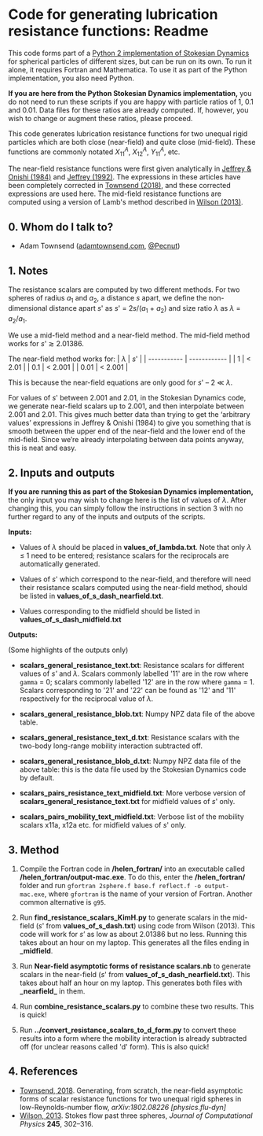 # Code for generating lubrication resistance functions: Readme #

This code forms part of a [Python 2 implementation of Stokesian Dynamics](http://github.com/Pecnut/stokesian-dynamics) for spherical particles of different sizes, but can be run on its own. To run it alone, it requires Fortran and Mathematica. To use it as part of the Python implementation, you also need Python.

**If you are here from the Python Stokesian Dynamics implementation,** you do not need to run these scripts if you are happy with particle ratios of 1, 0.1 and 0.01. Data files for these ratios are already computed. If, however, you wish to change or augment these ratios, please proceed.

This code generates lubrication resistance functions for two unequal rigid particles which are both close (near-field) and quite close (mid-field). These functions are commonly notated *X*<sub>11</sub><sup>*A*</sup>, *X*<sub>12</sub><sup>*A*</sup>, *Y*<sub>11</sub><sup>*A*</sup>, etc.

 The near-field resistance functions were first given analytically in [Jeffrey & Onishi (1984)](https://doi.org/10.1017/S0022112084000355) and [Jeffrey (1992)](https://doi.org/10.1063/1.858494). The expressions in these articles have been completely corrected in [Townsend (2018)](https://arxiv.org/abs/1802.08226), and these corrected expressions are used here. The mid-field resistance functions are computed using a version of Lamb's method described in [Wilson (2013)](http://www.ucl.ac.uk/~ucahhwi/publist/papers/2013-W.pdf).

## 0. Whom do I talk to? ##

* Adam Townsend ([adamtownsend.com](http://adamtownsend.com/), [@Pecnut](https://twitter.com/pecnut))

## 1. Notes ##

The resistance scalars are computed by two different methods. For two spheres of radius *a*<sub>1</sub> and *a*<sub>2</sub>, a distance *s* apart, we define the non-dimensional distance apart *s*' as *s*' = 2*s*/(*a*<sub>1</sub> + *a*<sub>2</sub>) and size ratio *λ* as *λ* = *a*<sub>2</sub>/*a*<sub>1</sub>.

We use a mid-field method and a near-field method. The mid-field method works for *s*' ≳ 2.01386.

The near-field method works for:
| *λ*         | *s*'        |
| ----------- | ------------ |
|       1     |      < 2.01  |
|       0.1   |      < 2.001 |
|       0.01  |      < 2.001 |

This is because the near-field equations are only good for *s*' – 2 ≪ *λ*.

For values of *s*' between 2.001 and 2.01, in the Stokesian Dynamics code, we generate near-field scalars up to 2.001, and then interpolate between 2.001 and 2.01. This gives much better data than trying to get the ‘arbitrary values’ expressions in Jeffrey & Onishi (1984) to give you something that is smooth between the upper end of the near-field and the lower end of the mid-field. Since we’re already interpolating between data points anyway, this is neat and easy.

## 2. Inputs and outputs

**If you are running this as part of the Stokesian Dynamics implementation,** the only input you may wish to change here is the list of values of *λ*. After changing this, you can simply follow the instructions in section 3 with no further regard to any of the inputs and outputs of the scripts.

**Inputs:**

* Values of *λ* should be placed in **values_of_lambda.txt**. Note that only *λ* ≤ 1 need to be entered; resistance scalars for the reciprocals are automatically generated.

* Values of *s*' which correspond to the near-field, and therefore will need their resistance scalars computed using the near-field method, should be listed in **values_of_s_dash_nearfield.txt**.

* Values corresponding to the midfield should be listed in **values_of_s_dash_midfield.txt**

**Outputs:**

(Some highlights of the outputs only)

* **scalars_general_resistance_text.txt**: Resistance scalars for different values of *s'* and *λ*. Scalars commonly labelled '11' are in the row where `gamma` = 0; scalars commonly labelled '12' are in the row where `gamma` = 1. Scalars corresponding to '21' and '22' can be found as '12' and '11' respectively for the reciprocal value of *λ*.

* **scalars_general_resistance_blob.txt**: Numpy NPZ data file of the above table.

* **scalars_general_resistance_text_d.txt**: Resistance scalars with the two-body long-range mobility interaction subtracted off.

* **scalars_general_resistance_blob_d.txt**: Numpy NPZ data file of the above table: this is the data file used by the Stokesian Dynamics code by default.

* **scalars_pairs_resistance_text_midfield.txt**: More verbose version of **scalars_general_resistance_text.txt** for midfield values of *s*' only.

* **scalars_pairs_mobility_text_midfield.txt**: Verbose list of the mobility scalars x11a, x12a etc. for midfield values of *s*' only.

## 3. Method ##

1.  Compile the Fortran code in **/helen_fortran/** into an executable called **/helen_fortran/output-mac.exe**. To do this, enter the **/helen_fortran/** folder and run `gfortran 2sphere.f base.f reflect.f -o output-mac.exe`, where `gfortran` is the name of your version of Fortran. Another common alternative is `g95`.

2.  Run **find_resistance_scalars_KimH.py** to generate scalars in the mid-field (*s*' from **values_of_s_dash.txt**) using code from Wilson (2013). This code will work for *s*’ as low as about 2.01386 but no less. Running this takes about an hour on my laptop. This generates all the files ending in **\_midfield**.

3.  Run **Near-field asymptotic forms of resistance scalars.nb** to generate scalars in the near-field (*s*' from **values_of_s_dash_nearfield.txt**). This takes about half an hour on my laptop. This generates both files with **\_nearfield\_** in them.

4.  Run **combine_resistance_scalars.py** to combine these two results. This is quick!

5.  Run **../convert_resistance_scalars_to_d_form.py** to convert these results into a form where the mobility interaction is already subtracted off (for unclear reasons called 'd' form). This is also quick!

## 4. References ##

* [Townsend, 2018](https://arxiv.org/abs/1802.08226). Generating, from scratch, the near-field asymptotic forms of scalar resistance functions for two unequal rigid spheres in low-Reynolds-number flow, *arXiv:1802.08226 [physics.flu-dyn]*
* [Wilson, 2013](http://www.ucl.ac.uk/~ucahhwi/publist/papers/2013-W.pdf). Stokes flow past three spheres, *Journal of Computational Physics* **245**, 302–316.

